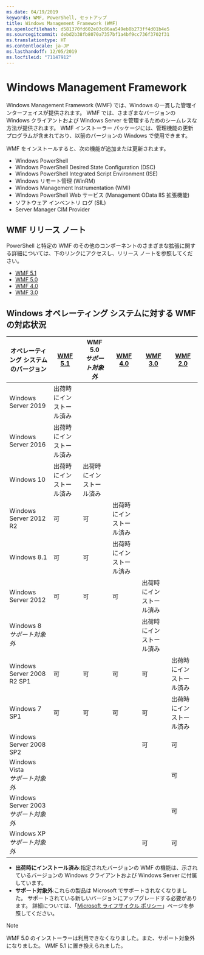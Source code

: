 ```yaml
---
ms.date: 04/19/2019
keywords: WMF, PowerShell, セットアップ
title: Windows Management Framework (WMF)
ms.openlocfilehash: d581370fd602e03c86aa549eb8b273ff4d01b4e5
ms.sourcegitcommit: debd2b38fb8070a7357bf1a4bf9cc736f3702f31
ms.translationtype: HT
ms.contentlocale: ja-JP
ms.lasthandoff: 12/05/2019
ms.locfileid: "71147912"
---
```

# <a name="windows-management-framework"></a>Windows Management Framework

Windows Management Framework (WMF) では、Windows の一貫した管理インターフェイスが提供されます。 WMF では、さまざまなバージョンの Windows クライアントおよび Windows Server を管理するためのシームレスな方法が提供されます。 WMF インストーラー パッケージには、管理機能の更新プログラムが含まれており、以前のバージョンの Windows で使用できます。

WMF をインストールすると、次の機能が追加または更新されます。

- Windows PowerShell
- Windows PowerShell Desired State Configuration (DSC)
- Windows PowerShell Integrated Script Environment (ISE)
- Windows リモート管理 (WinRM)
- Windows Management Instrumentation (WMI)
- Windows PowerShell Web サービス (Management OData IIS 拡張機能)
- ソフトウェア インベントリ ログ (SIL)
- Server Manager CIM Provider

## <a name="wmf-release-notes"></a>WMF リリース ノート

PowerShell と特定の WMF のその他のコンポーネントのさまざまな拡張に関する詳細については、下のリンクにアクセスし、リリース ノートを参照してください。

- [WMF 5.1](whats-new/release-notes.md#wmf-51-changes)
- [WMF 5.0](whats-new/release-notes.md#wmf-50-changes)
- [WMF 4.0](https://download.microsoft.com/download/3/D/6/3D61D262-8549-4769-A660-230B67E15B25/Windows%20Management%20Framework%204%200%20Release%20Notes.docx)
- [WMF 3.0](https://download.microsoft.com/download/E/7/6/E76850B8-DA6E-4FF5-8CCE-A24FC513FD16/WMF%203%20Release%20Notes.docx)

## <a name="wmf-availability-across-windows-operating-systems"></a>Windows オペレーティング システムに対する WMF の対応状況

|        オペレーティング システムのバージョン         | [WMF 5.1][]  | WMF 5.0<br>*サポート対象外* | [WMF 4.0][]  | [WMF 3.0][]  | [WMF 2.0][]  |
| --------------------------------------- | ------------ | --------------------------- | ------------ | ------------ | ------------ |
| Windows Server 2019                     | 出荷時にインストール済み |                             |              |              |              |
| Windows Server 2016                     | 出荷時にインストール済み |                             |              |              |              |
| Windows 10                              | 出荷時にインストール済み | 出荷時にインストール済み                |              |              |              |
| Windows Server 2012 R2                  | 可          | 可                         | 出荷時にインストール済み |              |              |
| Windows 8.1                             | 可          | 可                         | 出荷時にインストール済み |              |              |
| Windows Server 2012                     | 可          | 可                         | 可          | 出荷時にインストール済み |              |
| Windows 8<br>*サポート対象外*           |              |                             |              | 出荷時にインストール済み |              |
| Windows Server 2008 R2 SP1              | 可          | 可                         | 可          | 可          | 出荷時にインストール済み |
| Windows 7 SP1                           | 可          | 可                         | 可          | 可          | 出荷時にインストール済み |
| Windows Server 2008 SP2                 |              |                             |              | 可          | 可          |
| Windows Vista<br>*サポート対象外*       |              |                             |              |              | 可          |
| Windows Server 2003<br>*サポート対象外* |              |                             |              |              | 可          |
| Windows XP<br>*サポート対象外*          |              |                             |              | 可          | 可          |

- **出荷時にインストール済み**:指定されたバージョンの WMF の機能は、示されているバージョンの Windows クライアントおよび Windows Server に付属しています。
- **サポート対象外**:これらの製品は Microsoft でサポートされなくなりました。 サポートされている新しいバージョンにアップグレードする必要があります。 詳細については、「[Microsoft ライフサイクル ポリシー][]」ページを参照してください。

> [!NOTE]
> WMF 5.0 のインストーラーは利用できなくなりました。また、サポート対象外になりました。 WMF 5.1 に置き換えられました。

[Microsoft ライフサイクル ポリシー]: https://support.microsoft.com/lifecycle
[WMF 5.1]: https://aka.ms/wmf51download
[WMF 4.0]: https://aka.ms/wmf4download
[WMF 3.0]: https://aka.ms/wmf3download
[WMF 2.0]: https://aka.ms/wmf2download
